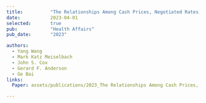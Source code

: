 ```yaml
---
title:          "The Relationships Among Cash Prices, Negotiated Rates, And Chargemaster Prices For Shoppable Hospital Services"
date:           2023-04-01 
selected:       true
pub:            "Health Affairs"
pub_date:       "2023"

authors:
  - Yang Wang
  - Mark Katz Meiselbach
  - John S. Cox
  - Gerard F. Anderson
  - Ge Bai
links: 
  Paper: assets/publications/2023_The Relationships Among Cash Prices, Negotiated Rates, And Chargemaster Prices For Shoppable Hospital Services.pdf

---
```


